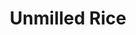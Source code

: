 ---
templateKey: blog-post
title: Unmilled Rice
description: Rice in its rawest form. Run this through a mill to increase the value.,
featuredpost: false
featuredimage: /img/Unmilled_Rice.png
sellPrice: 30
tags: 
  - Spring
---